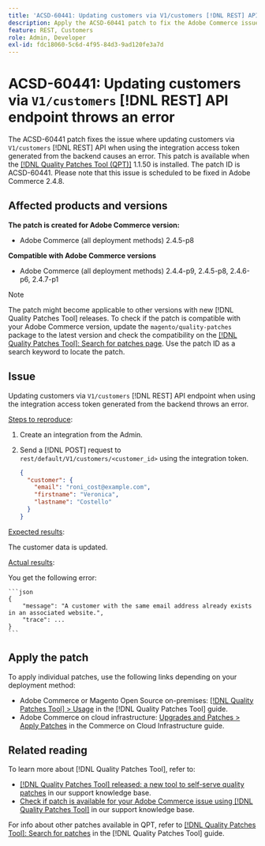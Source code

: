 ```yaml
---
title: 'ACSD-60441: Updating customers via V1/customers [!DNL REST] API endpoint throws an error'
description: Apply the ACSD-60441 patch to fix the Adobe Commerce issue where updating customers via V1/customers [!DNL REST] API when using integration access token generated from backend throws an error.
feature: REST, Customers
role: Admin, Developer
exl-id: fdc18060-5c6d-4f95-84d3-9ad120fe3a7d
---
```

# ACSD-60441: Updating customers via `V1/customers` [!DNL REST] API endpoint throws an error

The ACSD-60441 patch fixes the issue where updating customers via `V1/customers` [!DNL REST] API when using the integration access token generated from the backend causes an error. This patch is available when the [[!DNL Quality Patches Tool (QPT)]](/help/announcements/adobe-commerce-announcements/magento-quality-patches-released-new-tool-to-self-serve-quality-patches.md) 1.1.50 is installed. The patch ID is ACSD-60441. Please note that this issue is scheduled to be fixed in Adobe Commerce 2.4.8.

## Affected products and versions

**The patch is created for Adobe Commerce version:**

* Adobe Commerce (all deployment methods) 2.4.5-p8

**Compatible with Adobe Commerce versions**

* Adobe Commerce (all deployment methods) 2.4.4-p9, 2.4.5-p8, 2.4.6-p6, 2.4.7-p1

>[!NOTE]
>
>The patch might become applicable to other versions with new [!DNL Quality Patches Tool] releases. To check if the patch is compatible with your Adobe Commerce version, update the `magento/quality-patches` package to the latest version and check the compatibility on the [[!DNL Quality Patches Tool]: Search for patches page](https://experienceleague.adobe.com/tools/commerce-quality-patches/index.html). Use the patch ID as a search keyword to locate the patch.

## Issue

Updating customers via `V1/customers` [!DNL REST] API endpoint when using the integration access token generated from the backend throws an error.

<u>Steps to reproduce</u>:

1. Create an integration from the Admin.
1. Send a [!DNL POST] request to `rest/default/V1/customers/<customer_id>` using the integration token.

    ```json
    {
      "customer": {
        "email": "roni_cost@example.com",
        "firstname": "Veronica",
        "lastname": "Costello"
      }
    }
    ```

<u>Expected results</u>:

The customer data is updated.

<u>Actual results</u>:

You get the following error:

    ```json
    {
        "message": "A customer with the same email address already exists in an associated website.",
        "trace": ...
    }
    ```

## Apply the patch

To apply individual patches, use the following links depending on your deployment method:

* Adobe Commerce or Magento Open Source on-premises: [[!DNL Quality Patches Tool] > Usage](https://experienceleague.adobe.com/docs/commerce-operations/tools/quality-patches-tool/usage.html) in the [!DNL Quality Patches Tool] guide.
* Adobe Commerce on cloud infrastructure: [Upgrades and Patches > Apply Patches](https://experienceleague.adobe.com/docs/commerce-cloud-service/user-guide/develop/upgrade/apply-patches.html) in the Commerce on Cloud Infrastructure guide.

## Related reading

To learn more about [!DNL Quality Patches Tool], refer to:

* [[!DNL Quality Patches Tool] released: a new tool to self-serve quality patches](/help/announcements/adobe-commerce-announcements/magento-quality-patches-released-new-tool-to-self-serve-quality-patches.md) in our support knowledge base.
* [Check if patch is available for your Adobe Commerce issue using [!DNL Quality Patches Tool]](/help/support-tools/patches-available-in-qpt-tool/check-patch-for-magento-issue-with-magento-quality-patches.md) in our support knowledge base.

For info about other patches available in QPT, refer to [[!DNL Quality Patches Tool]: Search for patches](https://experienceleague.adobe.com/tools/commerce-quality-patches/index.html) in the [!DNL Quality Patches Tool] guide.
